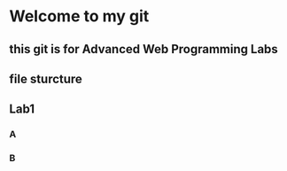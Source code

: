 # Welcome to my git 
## this git is for Advanced Web Programming Labs 
## file sturcture 
## Lab1
### A 
### B
